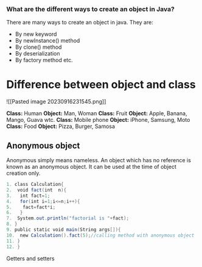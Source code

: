 ### What are the different ways to create an object in Java?

There are many ways to create an object in java. They are:

- By new keyword
- By newInstance() method
- By clone() method
- By deserialization
- By factory method etc.

# Difference between object and class

![[Pasted image 20230916231545.png]]

**Class:** Human **Object:** Man, Woman
**Class:** Fruit **Object:** Apple, Banana, Mango, Guava wtc.
**Class:** Mobile phone **Object:** iPhone, Samsung, Moto
**Class:** Food **Object:** Pizza, Burger, Samosa

## Anonymous object

Anonymous simply means nameless. An object which has no reference is known as an anonymous object. It can be used at the time of object creation only.

```java
1. class Calculation{  
2.  void fact(int  n){  
3.   int fact=1;  
4.   for(int i=1;i<=n;i++){  
5.    fact=fact*i;  
6.   }  
7.  System.out.println("factorial is "+fact);  
8. }  
9. public static void main(String args[]){  
10.  new Calculation().fact(5);//calling method with anonymous object  
11. }  
12. }
```

Getters and setters
